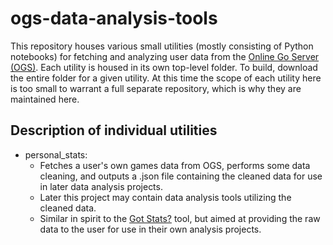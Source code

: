# ogs-data-analysis-tools

This repository houses various small utilities (mostly consisting of Python notebooks) for fetching and analyzing user data from the [Online Go Server (OGS)](https://online-go.com/).
Each utility is housed in its own top-level folder.
To build, download the entire folder for a given utility.
At this time the scope of each utility here is too small to warrant a full separate repository, which is why they are maintained here.

## Description of individual utilities

* personal_stats:
  * Fetches a user's own games data from OGS, performs some data cleaning, and outputs a .json file containing the cleaned data for use in later data analysis projects.
  * Later this project may contain data analysis tools utilizing the cleaned data.
  * Similar in spirit to the [Got Stats?](https://avavt.github.io/gotstats/#/) tool, but aimed at providing the raw data to the user for use in their own analysis projects.
